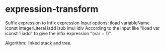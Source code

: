 # expression-transform
Suffix expression to Infix expression
Input options: iload variableName
               iconst integerLiteral
               iadd
               isub
               imul
               idiv
According to the input like "iload var
                             iconst 1
                             iadd"
to give the infix expression "(var + 1)".

Algorithm: linked stack and tree.
                           
